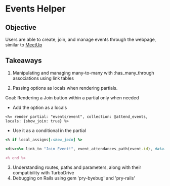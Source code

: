 # Events Helper

## Objective

Users are able to create, join, and manage events through the webpage, similar to [MeetUp](https://www.meetup.com/)

## Takeaways

1. Manipulating and managing many-to-many with :has_many_through associations using link tables

2. Passing options as locals when rendering partials.

Goal: Rendering a Join button within a partial only when needed

- Add the option as a locals

```erb
<%= render partial: "events/event", collection: @attend_events, locals: {show_join: true} %>
```

- Use it as a conditional in the partial
```ruby
<% if local_assigns[:show_join] %>

<div><%= link_to "Join Event!", event_attendances_path(event.id), data: { turbo_method: :post } %></div>

<% end %>
```

3. Understanding routes, paths and parameters, along with their compatibility with TurboDrive
4. Debugging on Rails using gem 'pry-byebug' and 'pry-rails'
